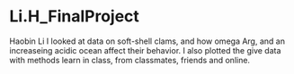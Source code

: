 # Li.H_FinalProject
Haobin Li 
I looked at data on soft-shell clams, and how omega Arg, and an increaseing acidic ocean affect their behavior. 
I also plotted the give data with methods learn in class, from classmates, friends and online. 
